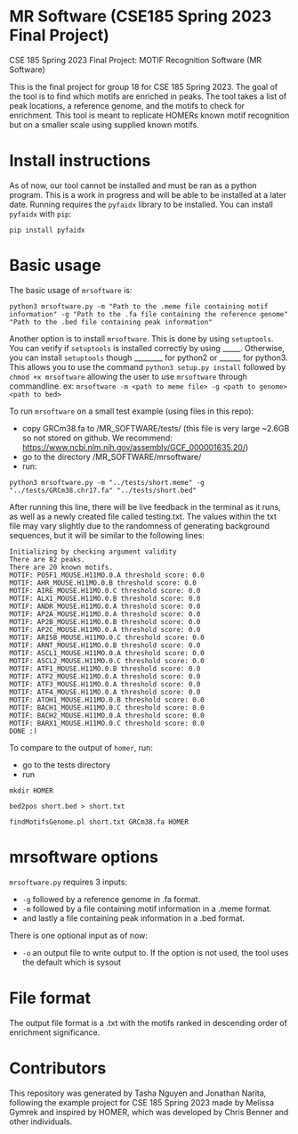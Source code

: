 # MR Software (CSE185 Spring 2023 Final Project)

CSE 185 Spring 2023 Final Project: MOTIF Recognition Software (MR Software)

This is the final project for group 18 for CSE 185 Spring 2023. The goal of the tool is to find which motifs are enriched in peaks. The tool takes a list of peak locations, a reference genome, and the motifs to check for enrichment. This tool is meant to replicate HOMERs known motif recognition but on a smaller scale using supplied known motifs. 

# Install instructions

As of now, our tool cannot be installed and must be ran as a python program. This is a work in progress and will be able to be installed at a later date. Running requires the `pyfaidx` library to be installed. You can install `pyfaidx` with `pip`:

```
pip install pyfaidx 
```


# Basic usage

The basic usage of `mrsoftware` is:
```
python3 mrsoftware.py -m "Path to the .meme file containing motif information" -g "Path to the .fa file containing the reference genome" "Path to the .bed file containing peak information"
```

Another option is to install `mrsoftware`. This is done by using `setuptools`. You can verify if `setuptools` is installed correctly by using _____. Otherwise, you can install `setuptools` though ________ for python2 or ______ for python3. This allows you to use the command `python3 setup.py install` followed by `chmod +x mrsoftware` allowing the user to use `mrsoftware` through commandline. ex: ```mrsoftware -m <path to meme file> -g <path to genome> <path to bed>``` 

To run `mrsoftware` on a small test example (using files in this repo):
* copy GRCm38.fa to /MR_SOFTWARE/tests/ (this file is very large ~2.6GB so not stored on github. We recommend: https://www.ncbi.nlm.nih.gov/assembly/GCF_000001635.20/)
* go to the directory /MR_SOFTWARE/mrsoftware/
* run: 
```
python3 mrsoftware.py -m "../tests/short.meme" -g "../tests/GRCm38.chr17.fa" "../tests/short.bed"
```

After running this line, there will be live feedback in the terminal as it runs, as well as a newly created file called testing.txt. The values within the txt file may vary slightly due to the randomness of generating background sequences, but it will be similar to the following lines:

```
Initializing by checking argument validity
There are 82 peaks. 
There are 20 known motifs.
MOTIF: PO5F1_MOUSE.H11MO.0.A threshold score: 0.0
MOTIF: AHR_MOUSE.H11MO.0.B threshold score: 0.0
MOTIF: AIRE_MOUSE.H11MO.0.C threshold score: 0.0
MOTIF: ALX1_MOUSE.H11MO.0.B threshold score: 0.0
MOTIF: ANDR_MOUSE.H11MO.0.A threshold score: 0.0
MOTIF: AP2A_MOUSE.H11MO.0.A threshold score: 0.0
MOTIF: AP2B_MOUSE.H11MO.0.B threshold score: 0.0
MOTIF: AP2C_MOUSE.H11MO.0.A threshold score: 0.0
MOTIF: ARI5B_MOUSE.H11MO.0.C threshold score: 0.0
MOTIF: ARNT_MOUSE.H11MO.0.B threshold score: 0.0
MOTIF: ASCL1_MOUSE.H11MO.0.A threshold score: 0.0
MOTIF: ASCL2_MOUSE.H11MO.0.C threshold score: 0.0
MOTIF: ATF1_MOUSE.H11MO.0.B threshold score: 0.0
MOTIF: ATF2_MOUSE.H11MO.0.A threshold score: 0.0
MOTIF: ATF3_MOUSE.H11MO.0.A threshold score: 0.0
MOTIF: ATF4_MOUSE.H11MO.0.A threshold score: 0.0
MOTIF: ATOH1_MOUSE.H11MO.0.B threshold score: 0.0
MOTIF: BACH1_MOUSE.H11MO.0.C threshold score: 0.0
MOTIF: BACH2_MOUSE.H11MO.0.A threshold score: 0.0
MOTIF: BARX1_MOUSE.H11MO.0.C threshold score: 0.0
DONE :)
```

To compare to the output of `homer`, run:
* go to the tests directory
* run 

```
mkdir HOMER

bed2pos short.bed > short.txt

findMotifsGenome.pl short.txt GRCm38.fa HOMER 
```

# mrsoftware options

`mrsoftware.py` requires 3 inputs: 
* `-g` followed by a reference genome in .fa format. 
* `-m` followed by a file containing motif information in a .meme format.
* and lastly a file containing peak information in a .bed format.

There is one optional input as of now:
* `-o` an output file to write output to. If the option is not used, the tool uses the default which is sysout

# File format

The output file format is a .txt with the motifs ranked in descending order of enrichment significance.

# Contributors

This repository was generated by Tasha Nguyen and Jonathan Narita, following the example project for CSE 185 Spring 2023 made by Melissa Gymrek and inspired by HOMER, which was developed by Chris Benner and other individuals.